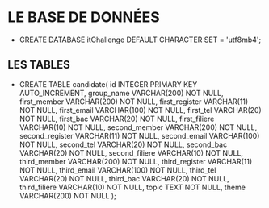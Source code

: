 # LE BASE DE DONNÉES

 *  CREATE DATABASE itChallenge
    DEFAULT CHARACTER SET = 'utf8mb4';

## LES TABLES

 *  CREATE TABLE candidate(
    id INTEGER PRIMARY KEY AUTO_INCREMENT,
    group_name VARCHAR(200) NOT NULL,
    first_member VARCHAR(200) NOT NULL,
    first_register VARCHAR(11) NOT NULL,
    first_email VARCHAR(100) NOT NULL,
    first_tel VARCHAR(20) NOT NULL,
    first_bac VARCHAR(20) NOT NULL,
    first_filiere VARCHAR(10) NOT NULL,
    second_member VARCHAR(200) NOT NULL,
    second_register VARCHAR(11) NOT NULL,
    second_email VARCHAR(100) NOT NULL,
    second_tel VARCHAR(20) NOT NULL,
    second_bac VARCHAR(20) NOT NULL,
    second_filiere VARCHAR(10) NOT NULL,
    third_member VARCHAR(200) NOT NULL,
    third_register VARCHAR(11) NOT NULL,
    third_email VARCHAR(100) NOT NULL,
    third_tel VARCHAR(20) NOT NULL,
    third_bac VARCHAR(20) NOT NULL,
    third_filiere VARCHAR(10) NOT NULL,
    topic TEXT NOT NULL,
    theme VARCHAR(200) NOT NULL
);